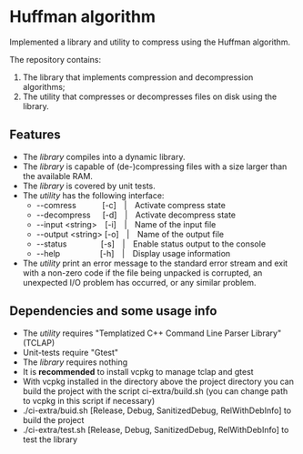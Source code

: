 # Huffman algorithm

Implemented a library and utility to compress using the Huffman algorithm.

The repository contains:
1. The library that implements compression and decompression algorithms;
2. The utility that compresses or decompresses files on disk using the library.

## Features

* The _library_ compiles into a dynamic library. 
* The _library_ is capable of (de-)compressing files with a size larger than the available RAM.
* The _library_ is covered by unit tests.
* The _utility_ has the following interface: 
  * --comress&emsp;&emsp;&emsp;&nbsp;\[-c]&emsp;|&emsp;Activate compress state
  * --decompress&emsp;&ensp;\[-d]&emsp;|&emsp;Activate decompress state
  * --input \<string\>&emsp;\[-i]&emsp;|&emsp;Name of the input file
  * --output \<string\> \[-o]&emsp;|&emsp;Name of the output file
  * --status&emsp;&emsp;&emsp;&emsp;&nbsp;\[-s]&emsp;|&emsp;Enable status output to the console
  * --help&emsp;&emsp;&emsp;&emsp;&emsp;\[-h]&emsp;|&emsp;Display usage information  
* The _utility_ print an error message to the standard error stream and exit with a non-zero code if the file being unpacked is corrupted, an unexpected I/O problem has occurred, or any similar problem.

## Dependencies and some usage info

* The _utility_ requires "Templatized C++ Command Line Parser Library" (TCLAP)
* Unit-tests require "Gtest"
* The _library_ requires nothing
* It is **recommended** to install vcpkg to manage tclap and gtest
* With vcpkg installed in the directory above the project directory you can build the project with the script ci-extra/build.sh (you can change path to vcpkg in this script if necessary)
* ./ci-extra/buid.sh \[Release, Debug, SanitizedDebug, RelWithDebInfo] to build the project
* ./ci-extra/test.sh \[Release, Debug, SanitizedDebug, RelWithDebInfo] to test the library
 
